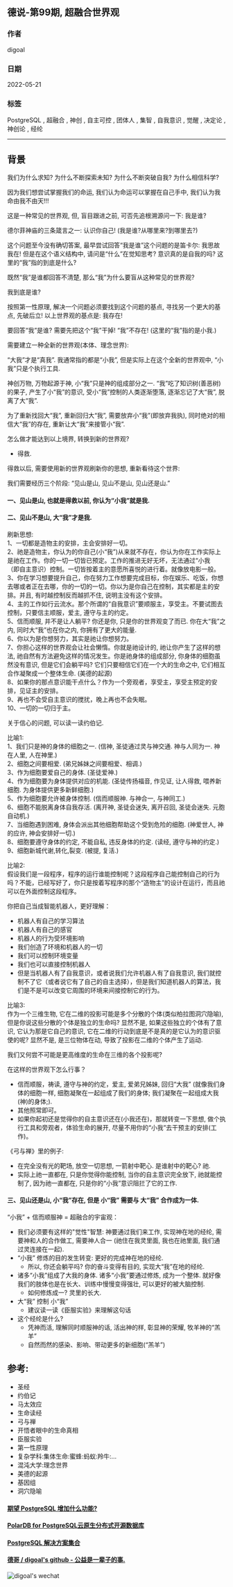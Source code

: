 ## 德说-第99期, 超融合世界观        
                                               
### 作者                                                    
digoal                                                                        
                                                                        
### 日期                                                                        
2022-05-21                                                                       
                                                                        
### 标签                                                                     
PostgreSQL , 超融合 , 神创 , 自主可控 , 团体人 , 集智 , 自我意识 , 觉醒 , 决定论 , 神创论 , 经纶                                           
                                                                      
----                                                                      
                                                                      
## 背景     
    
我们为什么求知? 为什么不断探索未知? 为什么不断突破自我? 为什么相信科学?      
    
因为我们想尝试掌握我们的命运, 我们认为命运可以掌握在自己手中, 我们认为我命由我不由天!!!     
    
这是一种常见的世界观, 但, 盲目跟进之前, 可否先追根溯源问一下: 我是谁?       
    
德尔菲神庙的三条箴言之一: 认识你自己! (我是谁?从哪里来?到哪里去?)     
    
这个问题至今没有确切答案, 最早尝试回答“我是谁”这个问题的是笛卡尔: 我思故我在!    但是在这个语义结构中, 请问是“什么”在觉知思考? 意识真的是自我的吗? 这里的“我”指的到底是什么?       
    
既然“我”是谁都回答不清楚, 那么“我”为什么要盲从这种常见的世界观?      
    
我到底是谁?     
    
按照第一性原理, 解决一个问题必须要找到这个问题的基点, 寻找另一个更大的基点, 先破后立! 以上世界观的基点是: 我存在!      
    
要回答“我”是谁? 需要先把这个“我”干掉! “我”不存在!  (这里的“我”指的是小我.)       
    
需要建立一种全新的世界观(本体、理念世界):      
    
“大我”才是“真我”. 我通常指的都是“小我”, 但是实际上在这个全新的世界观中, “小我”只是个执行工具.      
    
神创万物, 万物起源于神, 小“我”只是神的组成部分之一. “我”吃了知识树(善恶树)的果子, 产生了小“我”的意识, 受小“我”控制的人类逐渐堕落, 逐渐忘记了大“我”, 脱离了大“我”.      
  
为了重新找回大“我”, 重新回归大“我”, 需要放弃小“我”(即放弃我执), 同时绝对的相信大“我”的存在, 重新让大“我”来接管小“我”.      
    
怎么做才能达到以上境界, 转换到新的世界观?      
- 得救.     
    
得救以后, 需要使用新的世界观刷新你的思想, 重新看待这个世界:      
    
我们需要经历三个阶段: “见山是山, 见山不是山, 见山还是山.”      
    
#### 一、见山是山, 也就是得救以前, 你认为“小我”就是我.     
    
#### 二、见山不是山, 大“我”才是我.     
    
刷新思想:    
1、一切都是造物主的安排，主会安排好一切。    
2、祂是造物主，你认为的你自己(小“我”)从来就不存在，你认为你在工作实际上是祂在工作。你的一切一切皆已预定。工作的推进无好无坏，无法通过“小我  
（即自主意识）控制。一切皆按着主的意愿所喜悦的进行着。就像放电影一般。    
3、你在学习想要提升自己，你在努力工作想要完成目标，你在娱乐、吃饭，你想去哪或者正在去哪，你的一切的一切。你以为是你自己在控制，其实都是主的安排。并且, 有时越控制反而越抓不住, 说明主没有这个安排。    
4、主的工作如行云流水。那个所谓的“自我意识”要顺服主，享受主。不要试图去控制，只要信主顺服，爱主, 遵守与主的约定。    
5、信而顺服, 并不是让人躺平? 你还是你, 只是你的世界观变了而已. 你在大“我”之内, 同时大“我”也在你之内, 你拥有了更大的能量.     
6、你以为是你想努力，其实是祂让你想努力。    
7、你担心这样的世界观会让社会懒惰。你就是祂设计的, 祂让你产生了这样的想法, 祂自然有方法避免这样的情况发生。你是祂身体的组成部分, 你身体的细胞虽然没有意识, 但是它们会躺平吗? 它们只要相信它们在一个大的生命之中, 它们相互合作凝聚成一个整体生命. (美德的起源)     
8、如果你的那点意识能干点什么？作为一个旁观者，享受主，享受主预定的安排，见证主的安排。    
9、再也不会受自主意识的搅扰，晚上再也不会失眠。    
10、一切的一切归于主。    
    
关于信心的问题, 可以读一读约伯记.    
    
    
比喻1:      
1、我们只是神的身体的细胞之一. (信神, 圣徒通过灵与神交通. 神与人同为一. 神在人里, 人在神里.)    
2、细胞之间要相爱. (弟兄姊妹之间要相爱、相调.)    
3、作为细胞要爱自己的身体. (圣徒爱神.)    
4、作为细胞要为身体提供对应的机能. (圣徒传扬福音, 作见证, 让人得救, 喂养新细胞. 为身体提供更多新鲜细胞.)    
5、作为细胞要允许被身体控制. (信而顺服神. 与神合一, 与神同工.)    
6、细胞不能脱离身体自我存活. (离开神, 圣徒会迷失, 离开召回, 圣徒会迷失. 元胞自动机.)    
7、当细胞遇到困难, 身体会派出其他细胞帮助这个受到危险的细胞. (神爱世人, 神的应许, 神会安排好一切.)    
8、细胞要遵守身体的约定, 不能自私, 违反身体的约定. (读经, 遵守与神的约定.)      
9、细胞新城代谢,转化,裂变. (被提, 复活.)      
    
    
比喻2:      
假设我们是一段程序，程序的运行谁能控制呢？这段程序自己能控制自己的行为吗？不能，已经写好了，你只是按着写程序的那个“造物主”的设计在运行，而且祂可以在外面控制这段程序。    
    
你把自己当成智能机器人，更好理解：    
- 机器人有自己的学习算法    
- 机器人有自己的感官    
- 机器人的行为受环境影响    
- 我们创造了环境和机器人的一切    
- 我们可以控制环境变量    
- 我们也可以直接控制机器人    
- 但是当机器人有了自我意识，或者说我们允许机器人有了自我意识, 我们就控制不了它（或者说它有了自己的自主选择），但是我们知道机器人的算法，我们是不是可以改变它周围的环境来间接控制它的行为。    
    
比喻3:  
作为一个三维生物, 它在二维的投影可能是多个分散的个体(类似柏拉图洞穴隐喻), 但是你说这些分散的个体是独立的生命吗? 显然不是, 如果这些独立的个体有了意识, 它认为那是它自己的意识, 它在二维的行动到底是不是真的是它认为的意识驱使的呢? 显然不是, 是三位物体在动, 导致了投影在二维的个体产生了运动.    
  
我们又何尝不可能是更高维度的生命在三维的各个投影呢?    
  
    
在这样的世界观下怎么行事？    
- 信而顺服，祷读, 遵守与神的约定，爱主, 爱弟兄姊妹, 回归“大我” (就像我们身体的细胞一样, 细胞凝聚在一起组成了我们的身体; 我们凝聚在一起组成大我(神)的身体;).      
- 其他照常即可。    
- 如果你起初还是觉得你的自主意识还在(小我还在)，那就转变一下思想, 做个执行工具和旁观者，体验生命的展开, 尽量不用你的“小我”去干预主的安排(工作)。      
    
    
《弓与禅》里的例子:     
- 在完全没有光的靶场, 放空一切思想, 一箭射中靶心. 是谁射中的靶心? 祂.     
- 实际上祂一直都在, 只是你觉得你能控制, 当你的自主意识完全放下, 祂就能控制了, 因为祂一直都在, 只是你的“小我”意识阻拦了它的工作.      
    
    
#### 三、见山还是山, 小“我”存在, 但是 小“我” 需要与 大“我” 合作成为一体.     
“小我” + 信而顺服神 = 超融合的宇宙观：       
- 我们必须要有这样的"觉性"智慧: 神要通过我们来工作, 实现神在地的经纶, 需要神和人的合作做工, 需要神人合一 (祂住在我灵里面, 我也在祂里面, 我们通过灵连接在一起).       
- “小我” 修炼的目的发生转变: 更好的完成神在地的经纶.      
    - 所以, 你还会躺平吗? 你的奋斗变得有目的, 实现大“我”在地的经纶.  
- 诸多“小我”组成了大我的身体. 诸多“小我”要通过修炼, 成为一个整体. 就好像我们的肢体也是在长大、训练中慢慢变得强壮, 可以更好的被大脑控制.  
    - 如何修炼成一? 灵里的长大.   
- 大“我” 控制 小“我”    
    - 建议读一读《臣服实验》来理解这句话  
- 这个经纶是什么?     
    - 凭神而活, 理解同时顺服神的话, 活出神的样, 彰显神的荣耀, 牧羊神的“羔羊”  
    - 自然而然的感染、影响、带动更多的新细胞(“羔羊”)   
    
    
## 参考:     
- 圣经    
- 约伯记    
- 马太效应     
- 生命读经    
- 弓与禅    
- 开悟者眼中的生命真相    
- 臣服实验    
- 第一性原理    
- 复杂学科:集体生命:蜜蜂:蚂蚁:羚牛:...    
- 混沌大学:理念世界    
- 美德的起源    
- 基因组  
- 洞穴隐喻  
    
    
    
#### [期望 PostgreSQL 增加什么功能?](https://github.com/digoal/blog/issues/76 "269ac3d1c492e938c0191101c7238216")  
    
    
#### [PolarDB for PostgreSQL云原生分布式开源数据库](https://github.com/ApsaraDB/PolarDB-for-PostgreSQL "57258f76c37864c6e6d23383d05714ea")  
    
    
#### [PostgreSQL 解决方案集合](https://yq.aliyun.com/topic/118 "40cff096e9ed7122c512b35d8561d9c8")  
    
    
#### [德哥 / digoal's github - 公益是一辈子的事.](https://github.com/digoal/blog/blob/master/README.md "22709685feb7cab07d30f30387f0a9ae")  
    
    
![digoal's wechat](../pic/digoal_weixin.jpg "f7ad92eeba24523fd47a6e1a0e691b59")  
  
